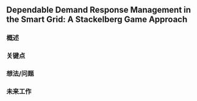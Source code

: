 ## Dependable Demand Response Management in the Smart Grid: A Stackelberg Game Approach


### 概述



### 关键点




### 想法/问题


### 未来工作







